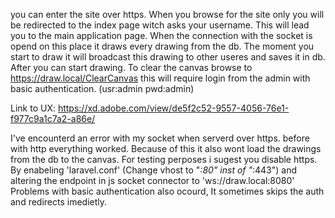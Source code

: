 you can enter the site over https.
When you browse for the site only you will be redirected to the index page witch asks your username.
This will lead you to the main application page.
When the connection with the socket is opend on this place it draws every drawing from the db.
The moment you start to draw it will broadcast this drawing to other useres and saves it in db.
After you can start drawing.
To clear the canvas browse to https://draw.local/ClearCanvas this will require login from the admin with basic authentication.
(usr:admin pwd:admin)

Link to UX: https://xd.adobe.com/view/de5f2c52-9557-4056-76e1-f977c9a1c7a2-a86e/


I've encounterd an error with my socket when serverd over https. before with http everything worked.
Because of this it also wont load the drawings from the db to the canvas.
For testing perposes i sugest you disable https.
By enabeling 'laravel.conf' (Change vhost to "*:80" inst of "*:443") and altering the endpoint in js socket connector to 'ws://draw.local:8080'
Problems with basic authentication also ocourd, It sometimes skips the auth and redirects imedietly.
